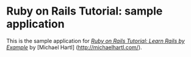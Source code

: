 # Ruby on Rails Tutorial: sample application

This is the sample application for [*Ruby on Rails Tutorial: Learn Rails by Example*](http://railstutorial.com) by [Michael Hartl] (http://michaelhartl.com/).